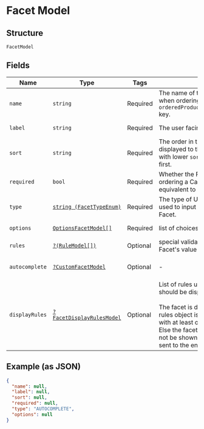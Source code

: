 
# Facet Model

## Structure

`FacetModel`

## Fields

| Name | Type | Tags | Description | Getter | Setter |
|  --- | --- | --- | --- | --- | --- |
| `name` | `string` | Required | The name of the Facet. To be used as a key when ordering a Campaign, under the `orderedProductsSpecs.postingRequirements` key. | getName(): string | setName(string name): void |
| `label` | `string` | Required | The user facing label | getLabel(): string | setLabel(string label): void |
| `sort` | `string` | Required | The order in the list of vacancy fields to be displayed to the user when posting. Facets with lower `sort` values should be displayed first. | getSort(): string | setSort(string sort): void |
| `required` | `bool` | Required | Whether the Facet is required when ordering a Campaign. 0 and 1 are equivalent to `true` or `false` | getRequired(): bool | setRequired(bool required): void |
| `type` | [`string (FacetTypeEnum)`](../../doc/models/facet-type-enum.md) | Required | The type of UI and data structure to be used to input and store values for this Facet. | getType(): string | setType(string type): void |
| `options` | [`OptionsFacetModel[]`](../../doc/models/options-facet-model.md) | Required | list of choices for this Facet's value. | getOptions(): array | setOptions(array options): void |
| `rules` | [`?(RuleModel[])`](../../doc/models/rule-model.md) | Optional | special validation rules that apply for this Facet's value | getRules(): ?array | setRules(?array rules): void |
| `autocomplete` | [`?CustomFacetModel`](../../doc/models/custom-facet-model.md) | Optional | - | getAutocomplete(): ?CustomFacetModel | setAutocomplete(?CustomFacetModel autocomplete): void |
| `displayRules` | [`?FacetDisplayRulesModel`](../../doc/models/facet-display-rules-model.md) | Optional | List of rules used to decide if this facet should be displayed or not.<br><br>The facet is displayed when the display rules object is null or if there is a match with at least one of the show rules.<br>Else the facet is not displayed and should not be shown to the user nor facet data be sent to the endpoint. | getDisplayRules(): ?FacetDisplayRulesModel | setDisplayRules(?FacetDisplayRulesModel displayRules): void |

## Example (as JSON)

```json
{
  "name": null,
  "label": null,
  "sort": null,
  "required": null,
  "type": "AUTOCOMPLETE",
  "options": null
}
```

